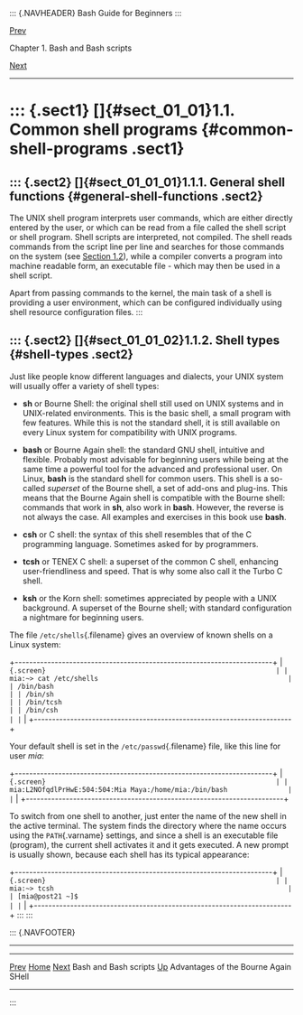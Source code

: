 ::: {.NAVHEADER}
Bash Guide for Beginners
:::

[Prev](chap_01.md)

Chapter 1. Bash and Bash scripts

[Next](sect_01_02.md)

------------------------------------------------------------------------

::: {.sect1}
[]{#sect_01_01}1.1. Common shell programs {#common-shell-programs .sect1}
=========================================

::: {.sect2}
[]{#sect_01_01_01}1.1.1. General shell functions {#general-shell-functions .sect2}
------------------------------------------------

The UNIX shell program interprets user commands, which are either
directly entered by the user, or which can be read from a file called
the shell script or shell program. Shell scripts are interpreted, not
compiled. The shell reads commands from the script line per line and
searches for those commands on the system (see [Section
1.2](sect_01_02.md)), while a compiler converts a program into machine
readable form, an executable file - which may then be used in a shell
script.

Apart from passing commands to the kernel, the main task of a shell is
providing a user environment, which can be configured individually using
shell resource configuration files.
:::

::: {.sect2}
[]{#sect_01_01_02}1.1.2. Shell types {#shell-types .sect2}
------------------------------------

Just like people know different languages and dialects, your UNIX system
will usually offer a variety of shell types:

-   **sh** or Bourne Shell: the original shell still used on UNIX
    systems and in UNIX-related environments. This is the basic shell, a
    small program with few features. While this is not the standard
    shell, it is still available on every Linux system for compatibility
    with UNIX programs.

-   **bash** or Bourne Again shell: the standard GNU shell, intuitive
    and flexible. Probably most advisable for beginning users while
    being at the same time a powerful tool for the advanced and
    professional user. On Linux, **bash** is the standard shell for
    common users. This shell is a so-called *superset* of the Bourne
    shell, a set of add-ons and plug-ins. This means that the Bourne
    Again shell is compatible with the Bourne shell: commands that work
    in **sh**, also work in **bash**. However, the reverse is not always
    the case. All examples and exercises in this book use **bash**.

-   **csh** or C shell: the syntax of this shell resembles that of the C
    programming language. Sometimes asked for by programmers.

-   **tcsh** or TENEX C shell: a superset of the common C shell,
    enhancing user-friendliness and speed. That is why some also call it
    the Turbo C shell.

-   **ksh** or the Korn shell: sometimes appreciated by people with a
    UNIX background. A superset of the Bourne shell; with standard
    configuration a nightmare for beginning users.

The file `/etc/shells`{.filename} gives an overview of known shells on a
Linux system:

+-----------------------------------------------------------------------+
| ``` {.screen}                                                         |
| mia:~> cat /etc/shells                                               |
| /bin/bash                                                             |
| /bin/sh                                                               |
| /bin/tcsh                                                             |
| /bin/csh                                                              |
| ```                                                                   |
+-----------------------------------------------------------------------+

Your default shell is set in the `/etc/passwd`{.filename} file, like
this line for user *mia*:

+-----------------------------------------------------------------------+
| ``` {.screen}                                                         |
| mia:L2NOfqdlPrHwE:504:504:Mia Maya:/home/mia:/bin/bash               |
| ```                                                                   |
+-----------------------------------------------------------------------+

To switch from one shell to another, just enter the name of the new
shell in the active terminal. The system finds the directory where the
name occurs using the `PATH`{.varname} settings, and since a shell is an
executable file (program), the current shell activates it and it gets
executed. A new prompt is usually shown, because each shell has its
typical appearance:

+-----------------------------------------------------------------------+
| ``` {.screen}                                                         |
| mia:~> tcsh                                                          |
| [mia@post21 ~]$                                                       |
| ```                                                                   |
+-----------------------------------------------------------------------+
:::
:::

::: {.NAVFOOTER}

------------------------------------------------------------------------

  ----------------------- -------------------- --------------------------------------
  [Prev](chap_01.md)     [Home](index.md)                 [Next](sect_01_02.md)
  Bash and Bash scripts    [Up](chap_01.md)    Advantages of the Bourne Again SHell
  ----------------------- -------------------- --------------------------------------
:::
